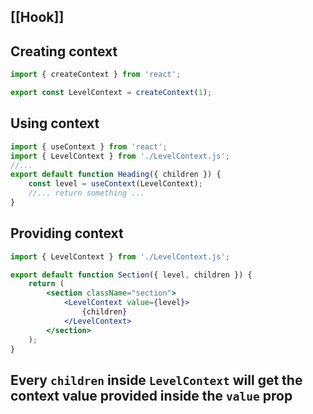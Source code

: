 ## [[Hook]]
## Creating context
```jsx
import { createContext } from 'react';

export const LevelContext = createContext(1);
```
## Using context
```jsx
import { useContext } from 'react';
import { LevelContext } from './LevelContext.js';
//...
export default function Heading({ children }) {
	const level = useContext(LevelContext);
	//... return something ...
}
```
## Providing context
```jsx
import { LevelContext } from './LevelContext.js';  

export default function Section({ level, children }) {  
	return (  
		<section className="section">  
			<LevelContext value={level}>  
				{children}  
			</LevelContext>  
		</section>  
	);  
}
```
## Every `children` inside `LevelContext` will get the context value provided inside the `value` prop